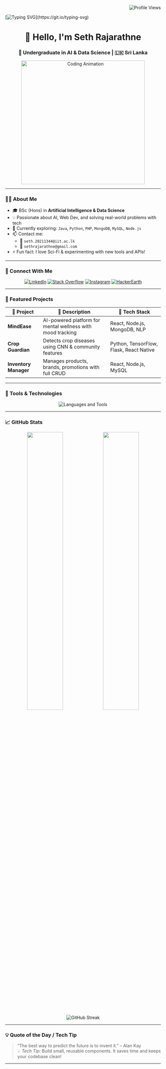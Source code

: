 <!-- Profile Views Badge -->
<p align="right">
  <img src="https://komarev.com/ghpvc/?username=sethnr3&label=Profile+Views&color=0e75b6&style=flat" alt="Profile Views" />
</p>

<!-- Typing Heading -->
[![Typing SVG](https://readme-typing-svg.demolab.com?font=Fira+Code&pause=1000&color=50F73B&width=435&lines=Welcome+to+my+GitHub+Profile!!!;I'm+Seth+Rajarathne+%F0%9F%91%8B;Follow+for+cool+projects+and+AI+stuff!)](https://git.io/typing-svg)

<h1 align="center">👋 Hello, I'm Seth Rajarathne</h1>
<h3 align="center">🧠 Undergraduate in AI & Data Science | 🇱🇰 Sri Lanka</h3>

<p align="center">
  <img src="https://user-images.githubusercontent.com/75851313/151668395-5591532b-28da-46a6-9476-7c9694bcb60e.gif" width="400" alt="Coding Animation">
</p>

---

### 👨‍💻 About Me
- 🎓 BSc (Hons) in **Artificial Intelligence & Data Science**
- 💡 Passionate about AI, Web Dev, and solving real-world problems with tech
- 🌱 Currently exploring: `Java`, `Python`, `PHP`, `MongoDB`, `MySQL`, `Node.js`
- 📫 Contact me:
  - 📧 `seth.20211344@iit.ac.lk`
  - 📧 `sethrajarathne@gmail.com`
- ⚡ Fun fact: I love Sci-Fi & experimenting with new tools and APIs!

---

### 🔗 Connect With Me
<p align="center">
  <a href="https://www.linkedin.com/in/seth-rajarathne-735bb4265" target="_blank"><img src="https://img.shields.io/badge/LinkedIn-blue?logo=linkedin&style=for-the-badge" alt="LinkedIn"/></a>
  <a href="https://stackoverflow.com/users/27038724/seth-rajarathne" target="_blank"><img src="https://img.shields.io/badge/StackOverflow-orange?logo=stackoverflow&style=for-the-badge" alt="Stack Overflow"/></a>
  <a href="https://instagram.com/seth_nr3" target="_blank"><img src="https://img.shields.io/badge/Instagram-pink?logo=instagram&style=for-the-badge" alt="Instagram"/></a>
  <a href="https://www.hackerearth.com/@sethrajarathne" target="_blank"><img src="https://img.shields.io/badge/HackerEarth-black?logo=hackerearth&style=for-the-badge" alt="HackerEarth"/></a>
</p>

---

### 🌟 Featured Projects

| 🚀 Project | 📝 Description | 🧰 Tech Stack |
|-----------|----------------|---------------|
| **MindEase** | AI-powered platform for mental wellness with mood tracking | React, Node.js, MongoDB, NLP |
| **Crop Guardian** | Detects crop diseases using CNN & community features | Python, TensorFlow, Flask, React Native |
| **Inventory Manager** | Manages products, brands, promotions with full CRUD | React, Node.js, MySQL |

---

### 📌 Tools & Technologies
<p align="center">
  <img src="https://skillicons.dev/icons?i=python,java,js,html,css,php,nodejs,mysql,mongodb,docker,aws,figma" alt="Languages and Tools" />
</p>

---

### 📈 GitHub Stats

<p align="center">
  <img src="https://github-readme-stats.vercel.app/api?username=sethnr3&show_icons=true&theme=radical" width="48%" />
  <img src="https://github-readme-stats.vercel.app/api/top-langs/?username=sethnr3&layout=compact&theme=radical" width="48%" />
</p>

<p align="center">
  <img src="https://github-readme-streak-stats.herokuapp.com/?user=sethnr3&theme=radical" alt="GitHub Streak" />
</p>

---

### 💡 Quote of the Day / Tech Tip

> “The best way to predict the future is to invent it.” – Alan Kay  
> 💡 *Tech Tip*: Build small, reusable components. It saves time and keeps your codebase clean!

---
